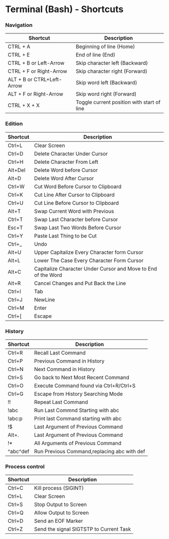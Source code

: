 # Terminal (Bash) - Shortcuts

### Navigation
| Shortcut | Description |
| ------ | ----------- |
| CTRL + A | Beginning of line (Home) |
| CTRL + E | End of line (End) |
| CTRL + B or Left-Arrow | Skip character left (Backward) |
| CTRL + F or Right-Arrow | Skip character right (Forward) |
| ALT + B or CTRL+Left-Arrow | Skip word left (Backward) |
| ALT + F or Right-Arrow | Skip word right (Forward) |
| CTRL + X + X | Toggle current position with start of line |

### Edition
| Shortcut | Description |
| ------ | ----------- |
| Ctrl+L |	Clear Screen |
| Ctrl+D |	Delete Character Under Cursor |
| Ctrl+H |	Delete Character From Left |
| Alt+Del |	Delete Word before Cursor |
| Alt+D |	Delete Word After Cursor |
| Ctrl+W |	Cut Word Before Cursor to Clipboard |
| Ctrl+K |	Cut Line After Cursor to Clipboard |
| Ctrl+U |	Cut Line Before Cursor to Clipboard |
| Alt+T |	Swap Current Word with Previous |
| Ctrl+T |	Swap Last Character before Cursor |
| Esc+T |	Swap Last Two Words Before Cursor |
| Ctrl+Y |	Paste Last Thing to be Cut |
| Ctrl+_ |	Undo |
| Alt+U |	Upper Capitalize Every Character form Cursor |
| Alt+L |	Lower The Case Every Character Form Cursor |
| Alt+C |	Capitalize Character Under Cursor and Move to End of the Word |
| Alt+R |	Cancel Changes and Put Back the Line |
| Ctrl+I |	Tab |
| Ctrl+J |	NewLine |
| Ctrl+M |	Enter |
| Ctrl+[ |	Escape |

### History
| Shortcut | Description |
| ------ | ----------- |
| Ctrl+R | Recall Last Command
| Ctrl+P | Previous Command in History
| Ctrl+N | Next Command in History
| Ctrl+S | Go back to Next Most Recent Command
| Ctrl+O | Execute Command found via Ctrl+R/Ctrl+S
| Ctrl+G | Escape from History Searching Mode
| !! | Repeat Last Command
| !abc | Run Last Commnd Starting with abc
| !abc:p | Print last Command starting with abc
| !$ | Last Argument of Previous Command
| Alt+. |	Last Argument of Previous Command
| !* | All Arguments of Previous Command
| ^abc^def | Run Previous Command,replacing abc with def

### Process control
| Shortcut | Description |
| ------ | ----------- |
| Ctrl+C |	Kill process (SIGINT)  |
| Ctrl+L |	Clear Screen |
| Ctrl+S |	Stop Output to Screen |
| Ctrl+Q |	Allow Output to Screen |
| Ctrl+D |	Send an EOF Marker |
| Ctrl+Z |	Send the signal SIGTSTP to Current Task |

